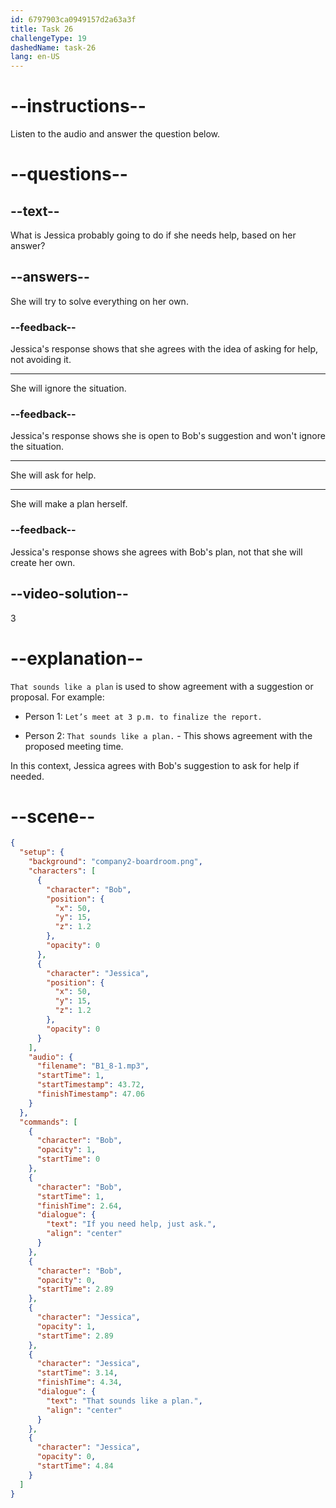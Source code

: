 ```yaml
---
id: 6797903ca0949157d2a63a3f
title: Task 26
challengeType: 19
dashedName: task-26
lang: en-US
---
```


<!-- (Audio) Bob: If you need help, just ask. Jessica: That sounds like a plan. -->

# --instructions--

Listen to the audio and answer the question below.

# --questions--

## --text--

What is Jessica probably going to do if she needs help, based on her answer?

## --answers--

She will try to solve everything on her own.

### --feedback--

Jessica's response shows that she agrees with the idea of asking for help, not avoiding it.

---

She will ignore the situation.

### --feedback--

Jessica's response shows she is open to Bob's suggestion and won't ignore the situation.

---

She will ask for help.

---

She will make a plan herself.

### --feedback--

Jessica's response shows she agrees with Bob's plan, not that she will create her own.

## --video-solution--

3

# --explanation--

`That sounds like a plan` is used to show agreement with a suggestion or proposal. For example:

- Person 1: `Let’s meet at 3 p.m. to finalize the report.`

- Person 2: `That sounds like a plan.` - This shows agreement with the proposed meeting time.

In this context, Jessica agrees with Bob's suggestion to ask for help if needed.

# --scene--

```json
{
  "setup": {
    "background": "company2-boardroom.png",
    "characters": [
      {
        "character": "Bob",
        "position": {
          "x": 50,
          "y": 15,
          "z": 1.2
        },
        "opacity": 0
      },
      {
        "character": "Jessica",
        "position": {
          "x": 50,
          "y": 15,
          "z": 1.2
        },
        "opacity": 0
      }
    ],
    "audio": {
      "filename": "B1_8-1.mp3",
      "startTime": 1,
      "startTimestamp": 43.72,
      "finishTimestamp": 47.06
    }
  },
  "commands": [
    {
      "character": "Bob",
      "opacity": 1,
      "startTime": 0
    },
    {
      "character": "Bob",
      "startTime": 1,
      "finishTime": 2.64,
      "dialogue": {
        "text": "If you need help, just ask.",
        "align": "center"
      }
    },
    {
      "character": "Bob",
      "opacity": 0,
      "startTime": 2.89
    },
    {
      "character": "Jessica",
      "opacity": 1,
      "startTime": 2.89
    },
    {
      "character": "Jessica",
      "startTime": 3.14,
      "finishTime": 4.34,
      "dialogue": {
        "text": "That sounds like a plan.",
        "align": "center"
      }
    },
    {
      "character": "Jessica",
      "opacity": 0,
      "startTime": 4.84
    }
  ]
}
```
